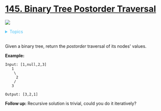 # [145. Binary Tree Postorder Traversal](https://leetcode.com/problems/binary-tree-postorder-traversal/description/)

![](https://img.shields.io/badge/Difficulty-Hard-red.svg)

<details>
<summary style="color:#4FC3F7">Topics</summary>

* [`Stack`](https://leetcode.com/tag/stack/)
* [`Tree`](https://leetcode.com/tag/tree/)

</details>
<br />


Given a binary tree, return the _postorder_ traversal of its nodes' values.

**Example:**

    Input: [1,null,2,3]
       1
        \
         2
        /
       3

    Output: [3,2,1]

**Follow up:** Recursive solution is trivial, could you do it iteratively?